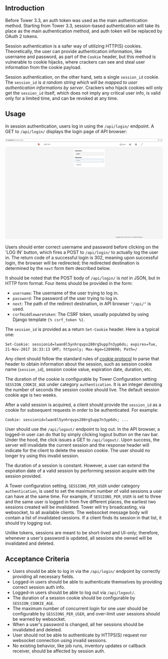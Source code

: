 ## Introduction

Before Tower 3.3, an auth token was used as the main authentication method. Starting from Tower 3.3,
session-based authentication will take its place as the main authentication method, and auth token
will be replaced by OAuth 2 tokens.

Session authentication is a safer way of utilizing HTTP(S) cookies. Theoretically, the user can provide authentication information, like username and password, as part of the
`Cookie` header, but this method is vulnerable to cookie hijacks, where crackers can see and steal user
information from the cookie payload.

Session authentication, on the other hand, sets a single `session_id` cookie. The `session_id`
is *a random string which will be mapped to user authentication informations by server*. Crackers who
hijack cookies will only get the `session_id` itself, which does not imply any critical user info, is valid only for
a limited time, and can be revoked at any time.

## Usage

In session authentication, users log in using the `/api/login/` endpoint. A GET to `/api/login/` displays the
login page of API browser:

![Example session log in page](../img/auth_session_1.png?raw=true)

Users should enter correct username and password before clicking on the 'LOG IN' button, which fires a POST
to `/api/login/` to actually log the user in. The return code of a successful login is 302, meaning upon
successful login, the browser will be redirected; the redirected destination is determined by the `next` form
item described below.

It should be noted that the POST body of `/api/login/` is *not* in JSON, but in HTTP form format. Four items should
be provided in the form:
* `username`: The username of the user trying to log in.
* `password`: The password of the user trying to log in.
* `next`: The path of the redirect destination, in API browser `"/api/"` is used.
* `csrfmiddlewaretoken`: The CSRF token, usually populated by using Django template `{% csrf_token %}`.

The `session_id` is provided as a return `Set-Cookie` header. Here is a typical one:
```
Set-Cookie: sessionid=lwan8l5ynhrqvps280rg5upp7n3yp6ds; expires=Tue, 21-Nov-2017 16:33:13 GMT; httponly; Max-Age=1209600; Path=/
```
Any client should follow the standard rules of [cookie protocol](https://tools.ietf.org/html/rfc6265) to
parse that header to obtain information about the session, such as session cookie name (`session_id`),
session cookie value, expiration date, duration, etc.

The duration of the cookie is configurable by Tower Configuration setting `SESSION_COOKIE_AGE` under
category `authentication`. It is an integer denoting the number of seconds the session cookie should
live. The default session cookie age is two weeks.  

After a valid session is acquired, a client should provide the `session_id` as a cookie for subsequent requests
in order to be authenticated. For example:
```
Cookie: sessionid=lwan8l5ynhrqvps280rg5upp7n3yp6ds; ...
```

User should use the `/api/logout/` endpoint to log out. In the API browser, a logged-in user can do that by
simply clicking logout button on the nav bar. Under the hood, the click issues a GET to `/api/logout/`.
Upon success, the server will invalidate the current session and the response header will indicate for the client
to delete the session cookie. The user should no longer try using this invalid session.

The duration of a session is constant. However, a user can extend the expiration date of a valid session
by performing session acquire with the session provided.

A Tower configuration setting, `SESSIONS_PER_USER` under category `authentication`, is used to set the
maximum number of valid sessions a user can have at the same time. For example, if `SESSIONS_PER_USER`
is set to three and the same user is logged in from five different places, the earliest two sessions created will be invalidated. Tower will try
broadcasting, via websocket, to all available clients. The websocket message body will contain a list of
invalidated sessions. If a client finds its session in that list, it should try logging out.

Unlike tokens, sessions are meant to be short-lived and UI-only; therefore, whenever a user's password
is updated, all sessions she owned will be invalidated and deleted.


## Acceptance Criteria

* Users should be able to log in via the `/api/login/` endpoint by correctly providing all necessary fields.
* Logged-in users should be able to authenticate themselves by providing correct session auth info.
* Logged-in users should be able to log out via `/api/logout/`.
* The duration of a session cookie should be configurable by `SESSION_COOKIE_AGE`.
* The maximum number of concurrent login for one user should be configurable by `SESSIONS_PER_USER`,
  and over-limit user sessions should be warned by websocket.
* When a user's password is changed, all her sessions should be invalidated and deleted.
* User should not be able to authenticate by HTTPS(S) request nor websocket connection using invalid
  sessions.
* No existing behavior, like job runs, inventory updates or callback receiver, should be affected
  by session auth.
